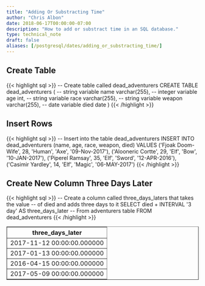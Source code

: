```yaml
---
title: "Adding Or Substracting Time"
author: "Chris Albon"
date: 2018-06-17T00:00:00-07:00
description: "How to add or substract time in an SQL database."
type: technical_note
draft: false
aliases: [/postgresql/dates/adding_or_substracting_time/]
---
```


## Create Table

{{< highlight sql >}}
-- Create table called dead_adventurers
CREATE TABLE dead_adventurers (
    -- string variable
    name varchar(255),
    -- integer variable
    age int,
    -- string variable
    race varchar(255),
    -- string variable
    weapon varchar(255),
    -- date variable
    died date
)
{{< /highlight >}}

## Insert Rows

{{< highlight sql >}}
-- Insert into the table dead_adventurers
INSERT INTO dead_adventurers (name, age, race, weapon, died)
VALUES ('Fjoak Doom-Wife', 28, 'Human', 'Axe', '09-Nov-2017'),
       ('Alooneric Cortte', 29, 'Elf', 'Bow', '10-JAN-2017'),
       ('Piperel Ramsay', 35, 'Elf', 'Sword', '12-APR-2016'),
       ('Casimir Yardley', 14, 'Elf', 'Magic', '06-MAY-2017')
{{< /highlight >}}

## Create New Column Three Days Later 

{{< highlight sql >}}
-- Create a column called three_days_laters that takes the value
-- of died and adds three days to it
SELECT died + INTERVAL '3 day' AS three_days_later
-- From adventurers table
FROM dead_adventurers
{{< /highlight >}}
<table border="1" style="border-collapse:collapse">
<tr><th>three_days_later</th></tr>
<tr><td>2017-11-12 00:00:00.000000</td></tr>
<tr><td>2017-01-13 00:00:00.000000</td></tr>
<tr><td>2016-04-15 00:00:00.000000</td></tr>
<tr><td>2017-05-09 00:00:00.000000</td></tr></table>